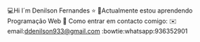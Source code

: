:computer:Hi I´m Denilson Fernandes :star:
📃Actualmente estou aprendendo Programação Web
🤨 Como entrar em contacto comigo:
 :envelope:email:ddenilson933@gmail.com
 :bowtie:whatsapp:936352901
